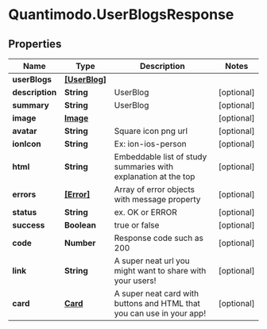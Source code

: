# Quantimodo.UserBlogsResponse

## Properties
Name | Type | Description | Notes
------------ | ------------- | ------------- | -------------
**userBlogs** | [**[UserBlog]**](UserBlog.md) |  | 
**description** | **String** | UserBlog | [optional] 
**summary** | **String** | UserBlog | [optional] 
**image** | [**Image**](Image.md) |  | [optional] 
**avatar** | **String** | Square icon png url | [optional] 
**ionIcon** | **String** | Ex: ion-ios-person | [optional] 
**html** | **String** | Embeddable list of study summaries with explanation at the top | [optional] 
**errors** | [**[Error]**](Error.md) | Array of error objects with message property | [optional] 
**status** | **String** | ex. OK or ERROR | [optional] 
**success** | **Boolean** | true or false | [optional] 
**code** | **Number** | Response code such as 200 | [optional] 
**link** | **String** | A super neat url you might want to share with your users! | [optional] 
**card** | [**Card**](Card.md) | A super neat card with buttons and HTML that you can use in your app! | [optional] 


